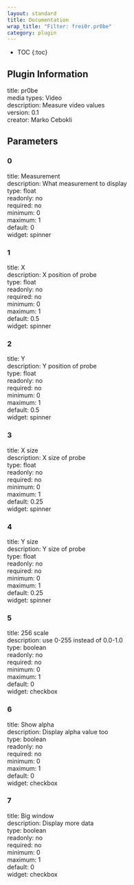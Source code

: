 ```yaml
---
layout: standard
title: Documentation
wrap_title: "Filter: frei0r.pr0be"
category: plugin
---
```

* TOC
{:toc}

## Plugin Information

title: pr0be  
media types:
Video  
description: Measure video values  
version: 0.1  
creator: Marko Cebokli  

## Parameters

### 0

title: Measurement    
description:
What measurement to display  
type: float  
readonly: no  
required: no  
minimum: 0  
maximum: 1  
default: 0  
widget: spinner  

### 1

title: X    
description:
X position of probe  
type: float  
readonly: no  
required: no  
minimum: 0  
maximum: 1  
default: 0.5  
widget: spinner  

### 2

title: Y    
description:
Y position of probe  
type: float  
readonly: no  
required: no  
minimum: 0  
maximum: 1  
default: 0.5  
widget: spinner  

### 3

title: X size    
description:
X size of probe  
type: float  
readonly: no  
required: no  
minimum: 0  
maximum: 1  
default: 0.25  
widget: spinner  

### 4

title: Y size    
description:
Y size of probe  
type: float  
readonly: no  
required: no  
minimum: 0  
maximum: 1  
default: 0.25  
widget: spinner  

### 5

title: 256 scale    
description:
use 0-255 instead of 0.0-1.0  
type: boolean  
readonly: no  
required: no  
minimum: 0  
maximum: 1  
default: 0  
widget: checkbox  

### 6

title: Show alpha    
description:
Display alpha value too  
type: boolean  
readonly: no  
required: no  
minimum: 0  
maximum: 1  
default: 0  
widget: checkbox  

### 7

title: Big window    
description:
Display more data  
type: boolean  
readonly: no  
required: no  
minimum: 0  
maximum: 1  
default: 0  
widget: checkbox  

